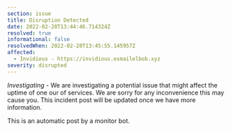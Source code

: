 ```yaml
---
section: issue
title: Disruption Detected
date: 2022-02-28T13:44:46.714324Z
resolved: true
informational: false
resolvedWhen: 2022-02-28T13:45:55.145957Z
affected:
  - Invidious - https://invidious.esmailelbob.xyz
severity: disrupted
---
```

*Investigating* - We are investigating a potential issue that might affect the uptime of one our of services. We are sorry for any inconvenience this may cause you. This incident post will be updated once we have more information.

This is an automatic post by a monitor bot.
        